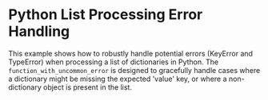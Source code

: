 # Python List Processing Error Handling
This example shows how to robustly handle potential errors (KeyError and TypeError) when processing a list of dictionaries in Python.  The `function_with_uncommon_error` is designed to gracefully handle cases where a dictionary might be missing the expected 'value' key, or where a non-dictionary object is present in the list.